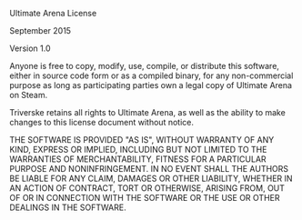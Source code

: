 Ultimate Arena License

September 2015

Version 1.0

Anyone is free to copy, modify, use, compile, or distribute this 
software, either in source code form or as a compiled binary, 
for any non-commercial purpose as long as participating parties
own a legal copy of Ultimate Arena on Steam.

Triverske retains all rights to Ultimate Arena, as well as the
ability to make changes to this license document without notice.

THE SOFTWARE IS PROVIDED "AS IS", WITHOUT WARRANTY OF ANY KIND,
EXPRESS OR IMPLIED, INCLUDING BUT NOT LIMITED TO THE WARRANTIES OF
MERCHANTABILITY, FITNESS FOR A PARTICULAR PURPOSE AND NONINFRINGEMENT.
IN NO EVENT SHALL THE AUTHORS BE LIABLE FOR ANY CLAIM, DAMAGES OR
OTHER LIABILITY, WHETHER IN AN ACTION OF CONTRACT, TORT OR OTHERWISE,
ARISING FROM, OUT OF OR IN CONNECTION WITH THE SOFTWARE OR THE USE OR
OTHER DEALINGS IN THE SOFTWARE.
